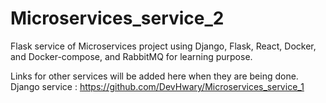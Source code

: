 # Microservices_service_2
Flask service of Microservices project using Django, Flask, React, Docker, and Docker-compose, and RabbitMQ for learning purpose. 

Links for other services will be added here when they are being done.
Django service : https://github.com/DevHwary/Microservices_service_1
